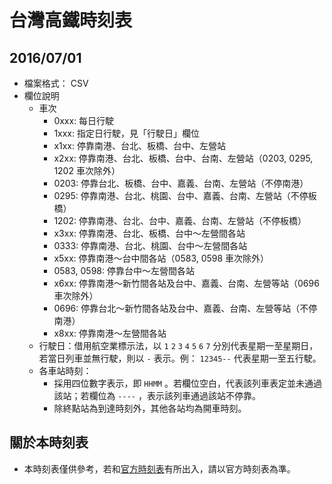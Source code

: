 # 台灣高鐵時刻表
## 2016/07/01

* 檔案格式： CSV
* 欄位說明
  * 車次
    * 0xxx: 每日行駛
    * 1xxx: 指定日行駛，見「行駛日」欄位
    * x1xx: 停靠南港、台北、板橋、台中、左營站
    * x2xx: 停靠南港、台北、板橋、台中、台南、左營站（0203, 0295, 1202 車次除外）
    * 0203: 停靠台北、板橋、台中、嘉義、台南、左營站（不停南港）
    * 0295: 停靠南港、台北、桃園、台中、嘉義、台南、左營站（不停板橋）
    * 1202: 停靠南港、台北、台中、嘉義、台南、左營站（不停板橋）
    * x3xx: 停靠南港、台北、板橋、台中～左營間各站
    * 0333: 停靠南港、台北、桃園、台中～左營間各站
    * x5xx: 停靠南港～台中間各站（0583, 0598 車次除外）
    * 0583, 0598: 停靠台中～左營間各站
    * x6xx: 停靠南港～新竹間各站及台中、嘉義、台南、左營等站（0696 車次除外）
    * 0696: 停靠台北～新竹間各站及台中、嘉義、台南、左營等站（不停南港）
    * x8xx: 停靠南港～左營間各站
  * 行駛日：借用航空業標示法，以 `1` `2` `3` `4` `5` `6` `7` 分別代表星期一至星期日，若當日列車並無行駛，則以 `-` 表示。例： `12345--` 代表星期一至五行駛。
  * 各車站時刻：
    * 採用四位數字表示，即 `HHMM` 。若欄位空白，代表該列車表定並未通過該站；若欄位為 `----` ，表示該列車通過該站不停靠。
    * 除終點站為到達時刻外，其他各站均為開車時刻。

## 關於本時刻表
* 本時刻表僅供參考，若和[官方時刻表](http://www.thsrc.com.tw/UploadFiles/TicketFile/13c42cc0-300f-4f71-a26f-9355cdb901d3.pdf "官方時刻表")有所出入，請以官方時刻表為準。
